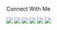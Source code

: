 Connect With Me

[<img src="https://img.shields.io/badge/medium-%2312100E.svg?&style=for-the-badge&logo=medium&logoColor=white" />](https://eduardoreisdev.medium.com/)
[<img src="https://img.shields.io/badge/LinkedIn-000000?style=for-the-badge&logo=linkedin&logoColor=white" />](https://www.linkedin.com/in/eduardoreisti/)
[<img src="https://img.shields.io/badge/Instagram-000000?style=for-the-badge&logo=instagram&logoColor=white">](https://www.instagram.com/eduardreis/)
[<img src="https://img.shields.io/badge/GitHub-100000?style=for-the-badge&logo=github&logoColor=white">](https://github.com/EduardoReisDev)
[<img src="https://img.shields.io/badge/-Behance-black?style=for-the-badge&logo=behance&logoColor=white">](https://www.behance.net/eduardoreisdev)
[<img src="https://img.shields.io/badge/Google_Play-000000?style=for-the-badge&logo=google-play&logoColor=white">](https://play.google.com/store/apps/developer?id=eduardoreisdev)
<!--
<img src="https://img.shields.io/badge/C%23-000000?style=for-the-badge&logo=c-sharp&logoColor=white"> <img src="https://img.shields.io/badge/Xamarin-000000?style=for-the-badge&logo=xamarin&logoColor=white"> <img src="https://img.shields.io/badge/.NET-000000?style=for-the-badge&logo=.net&logoColor=white"> <img src="https://img.shields.io/badge/MySQL-000000?style=for-the-badge&logo=mysql&logoColor=white"> <img src="https://img.shields.io/badge/SQLite-000000?style=for-the-badge&logo=sqlite&logoColor=white">
-->
